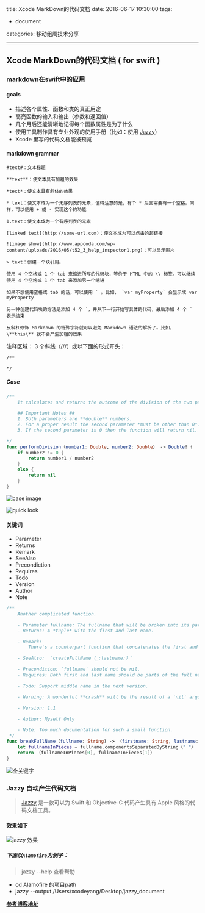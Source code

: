 title: Xcode MarkDown的代码文档
date: 2016-06-17  10:30:00
tags:
- document

categories: 移动组周技术分享

---

## Xcode MarkDown的代码文档 ( for swift )

### markdown在swift中的应用

#### goals
- 描述各个属性、函数和类的真正用途
- 高亮函数的输入和输出（参数和返回值）
- 几个月后还能清晰地记得每个函数属性是为了什么
- 使用工具制作具有专业外观的使用手册（比如：使用 [Jazzy](https://github.com/realm/jazzy)）
- Xcode 里写的代码文档能被预览

#### markdown grammar
```
#text#：文本标题

**text**：使文本具有加粗的效果

*text*：使文本具有斜体的效果

* text：使文本成为一个无序列表的元素，值得注意的是，有个 * 后面需要有一个空格。同样，可以使用 + 或 - 实现这个的功能

1.text：使文本成为一个有序列表的元素

[linked text](http://some-url.com)：使文本成为可以点击的超链接

![image show](http://www.appcoda.com/wp-content/uploads/2016/05/t52_3_help_inspector1.png)：可以显示图片

> text：创建一个块引用。

使用 4 个空格或 1 个 tab 来缩进所写的代码块，等价于 HTML 中的 \\ 标签。可以继续使用 4 个空格或 1 个 tab 来添加另一个缩进

如果不想使用空格或 tab 的话，可以使用 ` 。比如， `var myProperty` 会显示成 var myProperty

另一种创建代码块的方法是添加 4 个 `，并从下一行开始写具体的代码，最后添加 4 个 ` 表示结束

反斜杠修饰 Markdown 的特殊字符就可以避免 Markdown 语法的解析了。比如， \**this\** 就不会产生加粗的效果
```

注释区域： 3 个斜线（///）或以下面的形式开头：
```
/**

*/
```

##### Case

```swift
/**
    It calculates and returns the outcome of the division of the two parameters.

    ## Important Notes ##
    1. Both parameters are **double** numbers.
    2. For a proper result the second parameter *must be other than 0*.
    3. If the second parameter is 0 then the function will return nil.

*/
func performDivision（number1: Double, number2: Double） -> Double! {
    if number2 != 0 {
        return number1 / number2
    }
    else {
        return nil
    }
}
```
![case image](http://www.appcoda.com/wp-content/uploads/2016/05/t52_2_quickhelp2.png)

![quick look](http://www.appcoda.com/wp-content/uploads/2016/05/t52_3_help_inspector1.png)

#### 关键词
- Parameter
- Returns
- Remark
- SeeAlso
- Precondiction
- Requires
- Todo
- Version
- Author
- Note

```swift
/**
    Another complicated function.

    - Parameter fullname: The fullname that will be broken into its parts.
    - Returns: A *tuple* with the first and last name.

    - Remark:
        There's a counterpart function that concatenates the first and last name into a full name.

    - SeeAlso:  `createFullName（_:lastname:）`

    - Precondition: `fullname` should not be nil.
    - Requires: Both first and last name should be parts of the full name, separated with a *space character*.

    - Todo: Support middle name in the next version.

    - Warning: A wonderful **crash** will be the result of a `nil` argument.

    - Version: 1.1

    - Author: Myself Only

    - Note: Too much documentation for such a small function.
 */
func breakFullName（fullname: String) -> （firstname: String, lastname: String) {
    let fullnameInPieces = fullname.componentsSeparatedByString（" "）
    return （fullnameInPieces[0], fullnameInPieces[1]）
}
```
![全关键字](http://www.appcoda.com/wp-content/uploads/2016/05/t52_10_keywords5.png)


### Jazzy 自动产生代码文档

> [Jazzy](https://github.com/realm/jazzy) 是一款可以为 Swift 和 Objective-C 代码产生具有 Apple 风格的代码文档工具。
#### 效果如下
![jazzy 效果](http://www.appcoda.com/wp-content/uploads/2016/05/t52_15_jazzy_results.png)

##### 下面以`Alamofire`为例子：
> jazzy --help 查看帮助
- cd Alamofire 的项目path
- jazzy --output /Users/xcodeyang/Desktop/jazzy_document 


**[参考博客地址](http://swift.gg/2016/06/15/swift-markdown/)**
